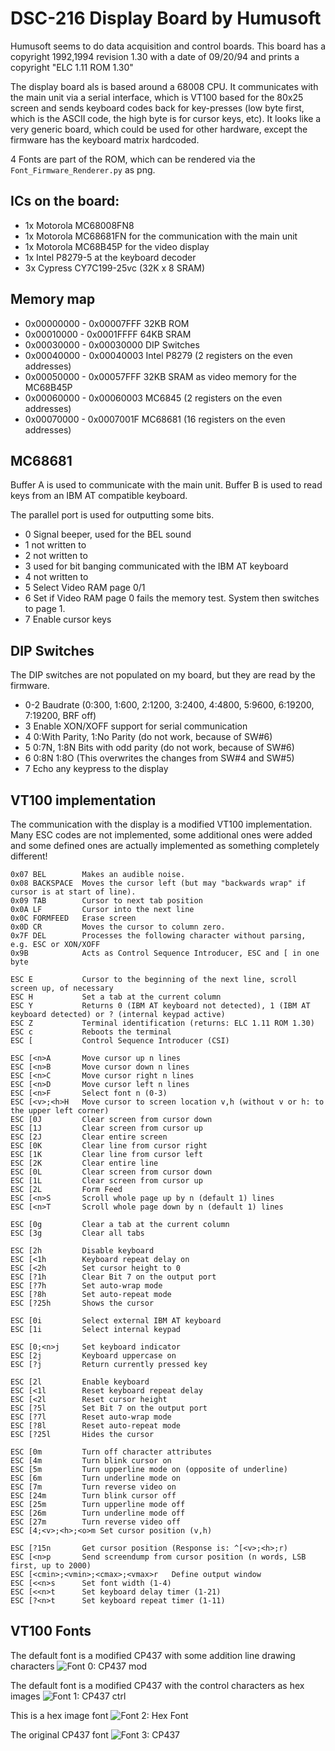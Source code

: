 # DSC-216 Display Board by Humusoft

Humusoft seems to do data acquisition and control boards. This board has a copyright 1992,1994 revision 1.30 with a date of 09/20/94 and prints a copyright "ELC 1.11 ROM 1.30"

The display board als is based around a 68008 CPU. It communicates with the main unit via a serial interface, which is VT100 based for the 80x25 screen and sends keyboard codes back for key-presses (low byte first, which is the ASCII code, the high byte is for cursor keys, etc). It looks like a very generic board, which could be used for other hardware, except the firmware has the keyboard matrix hardcoded.

4 Fonts are part of the ROM, which can be rendered via the `Font_Firmware_Renderer.py` as png.

## ICs on the board:

- 1x Motorola MC68008FN8
- 1x Motorola MC68681FN for the communication with the main unit
- 1x Motorola MC68B45P for the video display
- 1x Intel P8279-5 at the keyboard decoder
- 3x Cypress CY7C199-25vc (32K x 8 SRAM)

## Memory map

- 0x00000000 - 0x00007FFF 32KB ROM
- 0x00010000 - 0x0001FFFF 64KB SRAM
- 0x00030000 - 0x00030000 DIP Switches
- 0x00040000 - 0x00040003 Intel P8279 (2 registers on the even addresses)
- 0x00050000 - 0x00057FFF 32KB SRAM as video memory for the MC68B45P
- 0x00060000 - 0x00060003 MC6845 (2 registers on the even addresses)
- 0x00070000 - 0x0007001F MC68681 (16 registers on the even addresses)

## MC68681

Buffer A is used to communicate with the main unit.
Buffer B is used to read keys from an IBM AT compatible keyboard.

The parallel port is used for outputting some bits.

- 0 Signal beeper, used for the BEL sound
- 1 not written to
- 2 not written to
- 3 used for bit banging communicated with the IBM AT keyboard
- 4 not written to
- 5 Select Video RAM page 0/1
- 6 Set if Video RAM page 0 fails the memory test. System then switches to page 1.
- 7 Enable cursor keys

## DIP Switches

The DIP switches are not populated on my board, but they are read by the firmware.

- 0-2 Baudrate (0:300, 1:600, 2:1200, 3:2400, 4:4800, 5:9600, 6:19200, 7:19200, BRF off)
- 3 Enable XON/XOFF support for serial communication
- 4 0:With Parity, 1:No Parity (do not work, because of SW#6)
- 5 0:7N, 1:8N Bits with odd parity (do not work, because of SW#6)
- 6 0:8N 1:8O (This overwrites the changes from SW#4 and SW#5)
- 7 Echo any keypress to the display

## VT100 implementation

The communication with the display is a modified VT100 implementation. Many ESC codes are not implemented, some additional ones were added and some defined ones are actually implemented as something completely different!

	0x07 BEL		Makes an audible noise.
	0x08 BACKSPACE	Moves the cursor left (but may "backwards wrap" if cursor is at start of line).
	0x09 TAB		Cursor to next tab position
	0x0A LF			Cursor into the next line
	0x0C FORMFEED 	Erase screen
	0x0D CR			Moves the cursor to column zero.
	0x7F DEL		Processes the following character without parsing, e.g. ESC or XON/XOFF
	0x9B			Acts as Control Sequence Introducer, ESC and [ in one byte
	
	ESC E			Cursor to the beginning of the next line, scroll screen up, of necessary
	ESC H			Set a tab at the current column
	ESC Y			Returns 0 (IBM AT keyboard not detected), 1 (IBM AT keyboard detected) or ? (internal keypad active)
	ESC Z			Terminal identification (returns: ELC 1.11 ROM 1.30)
	ESC c			Reboots the terminal
	ESC [			Control Sequence Introducer (CSI)
	
	ESC [<n>A		Move cursor up n lines
	ESC [<n>B		Move cursor down n lines
	ESC [<n>C		Move cursor right n lines
	ESC [<n>D		Move cursor left n lines
	ESC [<n>F		Select font n (0-3)
	ESC [<v>;<h>H	Move cursor to screen location v,h (without v or h: to the upper left corner)
	ESC [0J			Clear screen from cursor down
	ESC [1J			Clear screen from cursor up
	ESC [2J			Clear entire screen
	ESC [0K			Clear line from cursor right
	ESC [1K			Clear line from cursor left
	ESC [2K			Clear entire line
	ESC [0L			Clear screen from cursor down
	ESC [1L			Clear screen from cursor up
	ESC [2L			Form Feed
	ESC [<n>S		Scroll whole page up by n (default 1) lines
	ESC [<n>T		Scroll whole page down by n (default 1) lines
	
	ESC [0g			Clear a tab at the current column
	ESC [3g			Clear all tabs
	
	ESC [2h			Disable keyboard
	ESC [<1h		Keyboard repeat delay on
	ESC [<2h		Set cursor height to 0
	ESC [?1h		Clear Bit 7 on the output port
	ESC [?7h		Set auto-wrap mode
	ESC [?8h		Set auto-repeat mode
	ESC [?25h		Shows the cursor
	
	ESC [0i			Select external IBM AT keyboard
	ESC [1i			Select internal keypad
	
	ESC [0;<n>j		Set keyboard indicator
	ESC [2j			Keyboard uppercase on
	ESC [?j			Return currently pressed key
	
	ESC [2l			Enable keyboard
	ESC [<1l		Reset keyboard repeat delay
	ESC [<2l		Reset cursor height
	ESC [?5l		Set Bit 7 on the output port
	ESC [?7l		Reset auto-wrap mode
	ESC [?8l		Reset auto-repeat mode
	ESC [?25l		Hides the cursor
	
	ESC [0m			Turn off character attributes
	ESC [4m			Turn blink cursor on
	ESC [5m			Turn upperline mode on (opposite of underline)
	ESC [6m			Turn underline mode on
	ESC [7m			Turn reverse video on
	ESC [24m		Turn blink cursor off
	ESC [25m		Turn upperline mode off
	ESC [26m		Turn underline mode off
	ESC [27m		Turn reverse video off
	ESC [4;<v>;<h>;<o>m	Set cursor position (v,h)
	
	ESC [?15n		Get cursor position (Response is: ^[<v>;<h>;r)
	ESC [<n>p		Send screendump from cursor position (n words, LSB first, up to 2000)
	ESC [<cmin>;<vmin>;<cmax>;<vmax>r	Define output window
	ESC [<<n>s		Set font width (1-4)
	ESC [<<n>t		Set keyboard delay timer (1-21)
	ESC [?<n>t		Set keyboard repeat timer (1-11)
	
## VT100 Fonts

The default font is a modified CP437 with some addition line drawing characters
![Font 0: CP437 mod](DSC_FONT_0.png)

The default font is a modified CP437 with the control characters as hex images
![Font 1: CP437 ctrl](DSC_FONT_1.png)

This is a hex image font
![Font 2: Hex Font](DSC_FONT_2.png)

The original CP437 font
![Font 3: CP437](DSC_FONT_3.png)
